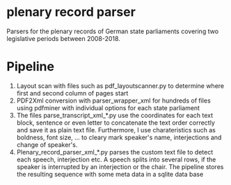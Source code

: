 # plenary record parser 
Parsers for the plenary records of German state parliaments covering two legislative periods between 2008-2018.

# Pipeline

1. Layout scan with files such as pdf_layoutscanner.py to determine where first and second column of pages start
2. PDF2Xml conversion with parser_wrapper_xml for hundreds of files using pdfminer with individual options for each state parliament
3. The files parse_transcript_xml_*.py use the coordinates for each text block, sentence or even letter to concatenate the text order correctly and save it as plain text file. Furthermore, I use charateristics such as boldness, font size, ... to cleary mark speaker's name, interjections and change of speaker's.
4. Plenary_record_parser_xml_*.py parses the custom text file to detect each speech, interjection etc. A speech splits into several rows, if the speaker is interrupted by an interjection or the chair. The pipeline stores the resulting sequence with some meta data in a sqlite data base 
